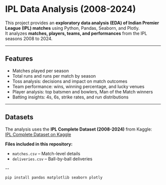 # IPL Data Analysis (2008-2024)

This project provides an **exploratory data analysis (EDA) of Indian Premier League (IPL) matches** using Python, Pandas, Seaborn, and Plotly.  
It analyzes **matches, players, teams, and performances** from the IPL seasons 2008 to 2024.

---

## **Features**

- Matches played per season  
- Total runs and runs per match by season  
- Toss analysis: decisions and impact on match outcomes  
- Team performance: wins, winning percentage, and lucky venues  
- Player analysis: top batsmen and bowlers, Man of the Match winners  
- Batting insights: 4s, 6s, strike rates, and run distributions  

---

## **Datasets**

The analysis uses the **IPL Complete Dataset (2008-2024)** from Kaggle:  
[IPL Complete Dataset on Kaggle](https://www.kaggle.com/datasets/patrickb1912/ipl-complete-dataset-20082020)

**Files included in this repository:**
- `matches.csv` – Match-level details  
- `deliveries.csv` – Ball-by-ball deliveries  

--

```bash
pip install pandas matplotlib seaborn plotly
